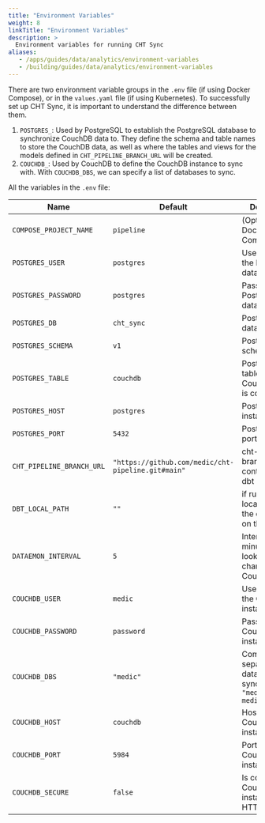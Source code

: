 ```yaml
---
title: "Environment Variables"
weight: 8
linkTitle: "Environment Variables"
description: >
  Environment variables for running CHT Sync 
aliases:
   - /apps/guides/data/analytics/environment-variables
   - /building/guides/data/analytics/environment-variables
---
```


There are two environment variable groups in the `.env` file (if using Docker Compose), or in the `values.yaml` file (if using Kubernetes). To successfully set up CHT Sync, it is important to understand the difference between them.
1. `POSTGRES_`: Used by PostgreSQL to establish the PostgreSQL database to synchronize CouchDB data to. They define the schema and table names to store the CouchDB data, as well as where the tables and views for the models defined in `CHT_PIPELINE_BRANCH_URL` will be created. 
2. `COUCHDB_`: Used by CouchDB to define the CouchDB instance to sync with. With `COUCHDB_DBS`, we can specify a list of databases to sync.

All the variables in the `.env` file:

| Name                      | Default                                               | Description                                                                                                                                |
|---------------------------|-------------------------------------------------------|--------------------------------------------------------------------------------------------------------------------------------------------|
| `COMPOSE_PROJECT_NAME`    | `pipeline`                                            | (Optional) Docker Compose name                                                                                                             |
| `POSTGRES_USER`           | `postgres`                                            | Username of the PostgreSQL database                                                                                                        |
| `POSTGRES_PASSWORD`       | `postgres`                                            | Password of the PostgreSQL database                                                                                                        |
| `POSTGRES_DB`             | `cht_sync`                                            | PostgreSQL database                                                                                                                        |
| `POSTGRES_SCHEMA`         | `v1`                                                  | PostgreSQL schema                                                                                                                          |
| `POSTGRES_TABLE`          | `couchdb`                                             | PostgreSQL table where the CouchDB data is copied                                                                                          |
| `POSTGRES_HOST`           | `postgres`                                            | PostgreSQL instance                                                                                                                        |
| `POSTGRES_PORT`           | `5432`                                                | PostgreSQL port                                                                                                                            |
| `CHT_PIPELINE_BRANCH_URL` | `"https://github.com/medic/cht-pipeline.git#main"`    | cht-pipeline branch containing the dbt models                                                                                              |
| `DBT_LOCAL_PATH`          | `""`                                                  | if running dbt locally, path to the dbt project on the host                                                                                |
| `DATAEMON_INTERVAL`       | `5`                                                   | Interval (in minutes) for looking for new changes in the CouchDB data                                                                      |
| `COUCHDB_USER`            | `medic`                                               | Username of the CouchDB instance                                                                                                           |
| `COUCHDB_PASSWORD`        | `password`                                            | Password of the CouchDB instance                                                                                                           |
| `COUCHDB_DBS`             | `"medic"`                                             | Comma separated list of databases to sync e.g `"medic, medic_sentinel"`                                                                    |
| `COUCHDB_HOST`            | `couchdb`                                             | Host of the CouchDB instance                                                                                                               |
| `COUCHDB_PORT`            | `5984`                                                | Port of the CouchDB instance                                                                                                               |
| `COUCHDB_SECURE`          | `false`                                               | Is connection to CouchDB instance use HTTPS?                                                                                               |

